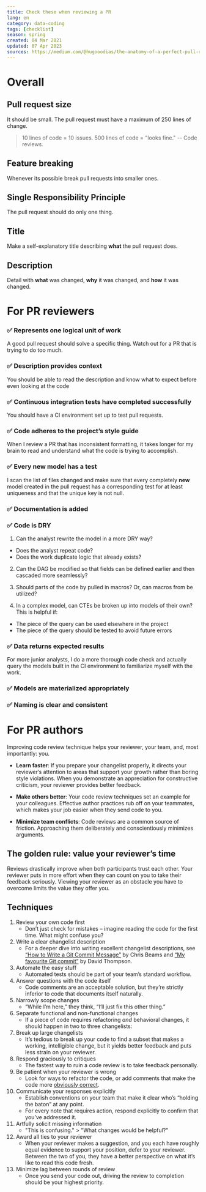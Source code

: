 ```yaml
---
title: Check these when reviewing a PR
lang: en 
category: data-coding
tags: [checklist]
season: spring
created: 04 Mar 2021
updated: 07 Apr 2023
sources: https://medium.com/@hugooodias/the-anatomy-of-a-perfect-pull-request-567382bb6067, https://blog.getdbt.com/how-to-review-an-analytics-pull-request/, https://mtlynch.io/code-review-love/
---
```


# Overall
## Pull request size
It should be small. The pull request must have a maximum of 250 lines of change.

> 10 lines of code = 10 issues. 500 lines of code = "looks fine."
> -- Code reviews.

## Feature breaking
Whenever its possible break pull requests into smaller ones.

## Single Responsibility Principle
The pull request should do only one thing.

## Title
Make a self-explanatory title describing **what** the pull request does.

## Description
Detail with **what** was changed, **why** it was changed, and **how** it was changed.

# For PR reviewers

### ✅ Represents one logical unit of work
A good pull request should solve a specific thing. Watch out for a PR that is trying to do too much.

### ✅ Description provides context
You should be able to read the description and know what to expect before even looking at the code

### ✅ Continuous integration tests have completed successfully
You should have a CI environment set up to test pull requests.

### ✅ Code adheres to the project’s style guide
When I review a PR that has inconsistent formatting, it takes longer for my brain to read and understand what the code is trying to accomplish.

### ✅ Every new model has a test
I scan the list of files changed and make sure that every completely **new** model created in the pull request has a corresponding test for at least uniqueness and that the unique key is not null.

### ✅ Documentation is added

### ✅ Code is DRY
1. Can the analyst rewrite the model in a more DRY way?
-   Does the analyst repeat code?
-   Does the work duplicate logic that already exists?

2. Can the DAG be modified so that fields can be defined earlier and then cascaded more seamlessly?

3. Should parts of the code by pulled in macros? Or, can macros from be utilized?

4. In a complex model, can CTEs be broken up into models of their own? This is helpful if:
-   The piece of the query can be used elsewhere in the project
-   The piece of the query should be tested to avoid future errors

### ✅ Data returns expected results
For more junior analysts, I do a more thorough code check and actually query the models built in the CI environment to familiarize myself with the work.

### ✅ Models are materialized appropriately

### ✅ Naming is clear and consistent

# For PR authors
Improving code review technique helps your reviewer, your team, and, most importantly: you.

-   **Learn faster**: If you prepare your changelist properly, it directs your reviewer’s attention to areas that support your growth rather than boring style violations. When you demonstrate an appreciation for constructive criticism, your reviewer provides better feedback.
    
-   **Make others better**: Your code review techniques set an example for your colleagues. Effective author practices rub off on your teammates, which makes your job easier when they send code to you.
    
-   **Minimize team conflicts**: Code reviews are a common source of friction. Approaching them deliberately and conscientiously minimizes arguments.

## The golden rule: value your reviewer’s time
Reviews drastically improve when both participants trust each other. Your reviewer puts in more effort when they can count on you to take their feedback seriously. Viewing your reviewer as an obstacle you have to overcome limits the value they offer you.

## Techniques
1. Review your own code first
	- Don’t just check for mistakes – imagine reading the code for the first time. What might confuse you?
1. Write a clear changelist description
	- For a deeper dive into writing excellent changelist descriptions, see [“How to Write a Git Commit Message”](https://chris.beams.io/posts/git-commit/) by Chris Beams and [“My favourite Git commit”](https://dhwthompson.com/2019/my-favourite-git-commit) by David Thompson.
1. Automate the easy stuff
	- Automated tests should be part of your team’s standard workflow.
1. Answer questions with the code itself
	- Code comments are an acceptable solution, but they’re strictly inferior to code that documents itself naturally.
1. Narrowly scope changes
	- “While I’m here,” they think, “I’ll just fix this other thing.”
1. Separate functional and non-functional changes
	- If a piece of code requires refactoring _and_ behavioral changes, it should happen in two to three changelists:
1. Break up large changelists
	-  It’s tedious to break up your code to find a subset that makes a working, intelligible change, but it yields better feedback and puts less strain on your reviewer.
1. Respond graciously to critiques
	- The fastest way to ruin a code review is to take feedback personally.
1. Be patient when your reviewer is wrong
	- Look for ways to refactor the code, or add comments that make the code more [obviously correct](https://wiki.c2.com/?TwoWaysToDesign).
1. Communicate your responses explicitly
	- Establish conventions on your team that make it clear who’s “holding the baton” at any point.
	- For every note that requires action, respond explicitly to confirm that you’ve addressed it.
1. Artfully solicit missing information
	- "This is confusing." > "What changes would be helpful?"
1. Award all ties to your reviewer
    - When your reviewer makes a suggestion, and you each have roughly equal evidence to support your position, defer to your reviewer. Between the two of you, they have a better perspective on what it’s like to read this code fresh.
1. Minimize lag between rounds of review
	- Once you send your code out, driving the review to completion should be your highest priority.
